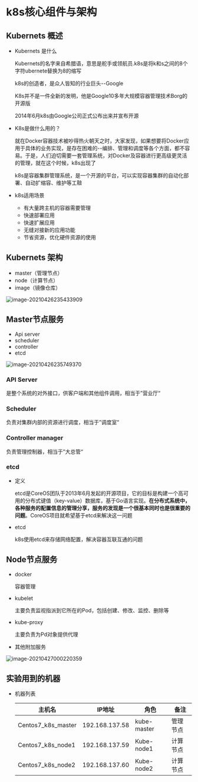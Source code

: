 # k8s核心组件与架构

## Kubernets 概述

* Kubernets 是什么

  Kubernets的名字来自希腊语，意思是舵手或领航员.k8s是将k和s之间的8个字符ubernete替换为8的缩写

  k8s的创造者，是众人皆知的行业巨头--Google

  K8s并不是一件全新的发明，他是Google10多年大规模容器管理技术Borg的开源版

  2014年6月k8s由Google公司正式公布出来并宣布开源

* K8s是做什么用的？

  就在Docker容器技术被吵得热火朝天之时，大家发现，如果想要将Docker应用于具体的业务实现，是存在困难的--编排、管理和调度等各个方面，都不容易。于是，人们迫切需要一套管理系统，对Docker及容器进行更高级更灵活的管理，就在这个时候，k8s出现了

  k8s是容器集群管理系统，是一个开源的平台，可以实现容器集群的自动化部署、自动扩缩容、维护等工鞥

* k8s适用场景

  - 有大量跨主机的容器需要管理
  - 快速部署应用
  - 快速扩展应用
  - 无缝对接新的应用功能
  - 节省资源，优化硬件资源的使用

## Kubernets 架构

* master（管理节点）
* node（计算节点）
* image（镜像仓库）

![image-20210426235433909](http://f.lingjiatong.cn:30090/rootelement/articleQuote/image-20210426235433909.png)

## Master节点服务

* Api server
* scheduler
* controller
* etcd

![image-20210426235749370](http://f.lingjiatong.cn:30090/rootelement/articleQuote/image-20210426235749370.png)

### API Server

是整个系统的对外接口，供客户端和其他组件调用，相当于”营业厅“

### Scheduler

负责对集群内部的资源进行调度，相当于”调度室“

### Controller manager

负责管理控制器，相当于”大总管“

### etcd

* 定义

  etcd是CoreOS团队于2013年6月发起的开源项目，它的目标是构建一个高可用的分布式键值（key-value）数据库，基于Go语言实现。**在分布式系统中，各种服务的配置信息的管理分享，服务的发现是一个很基本同时也是很重要的问题**。CoreOS项目就希望基于etcd来解决这一问题

* etcd

  k8s使用etcd来存储网络配置，解决容器互联互通的问题

## Node节点服务

* docker

  容器管理

* kubelet

  主要负责监视指派到它所在的Pod，包括创建、修改、监控、删除等

* kube-proxy

  主要负责为Pd对象提供代理

* 其他附加服务

![image-20210427000220359](http://f.lingjiatong.cn:30090/rootelement/articleQuote/image-20210427000220359.png)



## 实验用到的机器

* 机器列表

  | 主机名             | IP地址         | 角色        | 备注     |
  | ------------------ | -------------- | ----------- | -------- |
  | Centos7_k8s_master | 192.168.137.58 | kube-master | 管理节点 |
  | Centos7_k8s_node1  | 192.168.137.59 | Kube-node1  | 计算节点 |
  | Centos7_k8s_node2  | 192.168.137.60 | Kube-node2  | 计算节点 |

